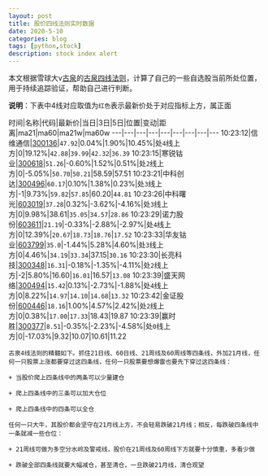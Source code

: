 ```yaml
---
layout: post
title: 股价四线法则实时数据
date: 2020-5-10
categories: blog
tags: [python,stock]
description: stock index alert
---
```



本文根据雪球大v[古泉](https://xueqiu.com/u/7148646888)的[古泉四线法则](https://xueqiu.com/7148646888/130498192)，计算了自己的一些自选股当前所处位置，用于持续追踪验证，帮助自己进行判断。

**说明**：下表中4线对应取值为`红色`表示最新价处于对应指标上方，属正面

时间|名称|代码|最新价|当日|3日|5日|位置|变动|距离|ma21|ma60|ma21w|ma60w
---|---|---|---|---|---|---|---|---
10:23:12|信维通信|[300136](https://xueqiu.com/S/SZ300136)|`47.92`|0.04%|1.90%|10.45%|处`4`线上方|0|19.12%|`42.88`|`39.99`|`42.32`|`36.39`
10:23:15|寒锐钴业|[300618](https://xueqiu.com/S/SZ300618)|`51.26`|-0.60%|1.52%|0.51%|处`2`线上方|0|-5.05%|`50.70`|`50.21`|58.59|57.51
10:23:21|中科创达|[300496](https://xueqiu.com/S/SZ300496)|`60.17`|0.10%|1.38%|0.23%|处`3`线上方|-1|9.73%|`59.82`|`57.85`|60.20|`44.81`
10:23:26|中科曙光|[603019](https://xueqiu.com/S/SH603019)|`37.28`|0.32%|-3.62%|-4.16%|处`3`线上方|0|9.98%|38.61|`35.05`|`34.57`|`28.86`
10:23:29|诺力股份|[603611](https://xueqiu.com/S/SH603611)|`21.19`|-0.33%|-2.88%|-2.97%|处`4`线上方|0|12.39%|`20.67`|`18.73`|`18.76`|`17.52`
10:23:33|华友钴业|[603799](https://xueqiu.com/S/SH603799)|`35.0`|-1.44%|5.28%|4.60%|处`3`线上方|0|4.46%|`34.19`|`33.34`|37.15|`30.16`
10:23:30|长亮科技|[300348](https://xueqiu.com/S/SZ300348)|`16.31`|-0.18%|-1.35%|-4.11%|处`2`线上方|-2|5.80%|16.60|`16.01`|16.57|`13.08`
10:23:39|盛天网络|[300494](https://xueqiu.com/S/SZ300494)|`15.42`|0.13%|-2.73%|-1.88%|处`4`线上方|0|8.22%|`14.97`|`14.10`|`14.68`|`13.32`
10:23:42|金证股份|[600446](https://xueqiu.com/S/SH600446)|`18.16`|1.00%|4.57%|2.42%|处`2`线上方|0|0.38%|`17.00`|`17.33`|18.43|19.87
10:23:39|赢时胜|[300377](https://xueqiu.com/S/SZ300377)|`8.51`|-0.35%|-2.23%|-4.58%|处`0`线上方|0|-17.03%|9.32|10.07|10.61|11.22

```
古泉4线法则的精髓如下。抓住21日线、60日线、21周线及60周线等四条线，外加21月线，任何一只股票上涨都要穿过这四条线，任何一只股票要想爆雷也要先下穿过这四条线：

+ 当股价爬上四条线中的两条可以少量建仓

+ 爬上四条线中的三条可以加大仓位

+ 爬上四条线中的四条可以全仓

任何一只大牛，其股价都会坚守在21月线上方，不会轻易跌破21月线；相反，每跌破四条线中一条就减一些仓位：

+ 21周线可做为多空分水岭及警戒线，股价在21周线及60周线下方就要十分慎重，多看少做

+ 跌破全部四条线就要大幅减仓，甚至清仓，一旦跌破21月线，清仓观望
```